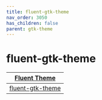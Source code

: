```yaml
---
title: fluent-gtk-theme
nav_order: 3050
has_children: false
parent: gtk-theme
---
```



# fluent-gtk-theme

| [Fluent Theme](https://samwhelp.github.io/note-about-theme/read/desktop-theme/themes/fluent-theme.html) |
| --- |
| [fluent-gtk-theme](https://github.com/vinceliuice/Fluent-gtk-theme) |
